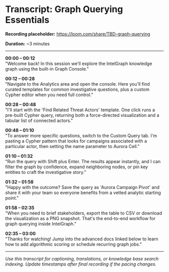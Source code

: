# Transcript: Graph Querying Essentials

**Recording placeholder:** https://loom.com/share/TBD-graph-querying

**Duration:** ~3 minutes

---

**00:00 – 00:12**  
"Welcome back! In this session we'll explore the IntelGraph knowledge graph using the built-in Graph Console."

**00:12 – 00:28**  
"Navigate to the Analytics area and open the console. Here you'll find curated templates for common investigative questions, plus a custom Cypher editor when you need full control."

**00:28 – 00:48**  
"I'll start with the 'Find Related Threat Actors' template. One click runs a pre-built Cypher query, returning both a force-directed visualization and a tabular list of connected actors."

**00:48 – 01:10**  
"To answer more specific questions, switch to the Custom Query tab. I'm pasting a Cypher pattern that looks for campaigns associated with a particular actor, then setting the name parameter to Aurora Cell."

**01:10 – 01:32**  
"Run the query with Shift plus Enter. The results appear instantly, and I can filter the graph by confidence, expand neighboring nodes, or pin key entities to craft the investigative story."

**01:32 – 01:58**  
"Happy with the outcome? Save the query as 'Aurora Campaign Pivot' and share it with your team so everyone benefits from a vetted analytic starting point."

**01:58 – 02:35**  
"When you need to brief stakeholders, export the table to CSV or download the visualization as a PNG snapshot. That's the end-to-end workflow for graph querying inside IntelGraph."

**02:35 – 03:00**  
"Thanks for watching! Jump into the advanced docs linked below to learn how to add algorithmic scoring or schedule recurring graph jobs."

---

*Use this transcript for captioning, translations, or knowledge base search indexing. Update timestamps after final recording if the pacing changes.*
